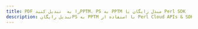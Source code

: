 ---title: PDF را به  تبدیل کنیدPPTM، PS به PPTM مبدل رایگان یا Perl SDKdescription: تبدیل رایگانPS به PPTM با استفاده از Perl Cloud APIs & SDK همچنین اسناد PDF را در Cloud ایجاد، ویرایش و رندر کنید.---
